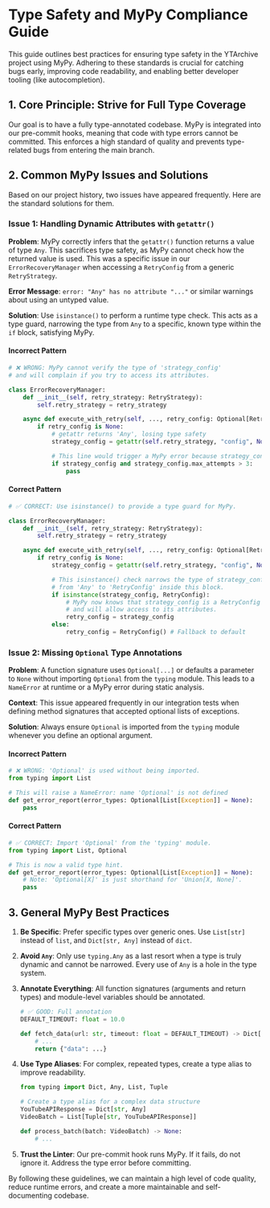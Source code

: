 # Type Safety and MyPy Compliance Guide

This guide outlines best practices for ensuring type safety in the YTArchive project using MyPy. Adhering to these standards is crucial for catching bugs early, improving code readability, and enabling better developer tooling (like autocompletion).

## 1. Core Principle: Strive for Full Type Coverage

Our goal is to have a fully type-annotated codebase. MyPy is integrated into our pre-commit hooks, meaning that code with type errors cannot be committed. This enforces a high standard of quality and prevents type-related bugs from entering the main branch.

## 2. Common MyPy Issues and Solutions

Based on our project history, two issues have appeared frequently. Here are the standard solutions for them.

### Issue 1: Handling Dynamic Attributes with `getattr()`

**Problem**: MyPy correctly infers that the `getattr()` function returns a value of type `Any`. This sacrifices type safety, as MyPy cannot check how the returned value is used. This was a specific issue in our `ErrorRecoveryManager` when accessing a `RetryConfig` from a generic `RetryStrategy`.

**Error Message**: `error: "Any" has no attribute "..."` or similar warnings about using an untyped value.

**Solution**: Use `isinstance()` to perform a runtime type check. This acts as a type guard, narrowing the type from `Any` to a specific, known type within the `if` block, satisfying MyPy.

#### Incorrect Pattern
```python
# ❌ WRONG: MyPy cannot verify the type of 'strategy_config'
# and will complain if you try to access its attributes.

class ErrorRecoveryManager:
    def __init__(self, retry_strategy: RetryStrategy):
        self.retry_strategy = retry_strategy

    async def execute_with_retry(self, ..., retry_config: Optional[RetryConfig] = None):
        if retry_config is None:
            # getattr returns 'Any', losing type safety
            strategy_config = getattr(self.retry_strategy, "config", None)

            # This line would trigger a MyPy error because strategy_config is 'Any'
            if strategy_config and strategy_config.max_attempts > 3:
                pass
```

#### Correct Pattern
```python
# ✅ CORRECT: Use isinstance() to provide a type guard for MyPy.

class ErrorRecoveryManager:
    def __init__(self, retry_strategy: RetryStrategy):
        self.retry_strategy = retry_strategy

    async def execute_with_retry(self, ..., retry_config: Optional[RetryConfig] = None):
        if retry_config is None:
            strategy_config = getattr(self.retry_strategy, "config", None)

            # This isinstance() check narrows the type of strategy_config
            # from 'Any' to 'RetryConfig' inside this block.
            if isinstance(strategy_config, RetryConfig):
                # MyPy now knows that strategy_config is a RetryConfig object
                # and will allow access to its attributes.
                retry_config = strategy_config
            else:
                retry_config = RetryConfig() # Fallback to default
```

### Issue 2: Missing `Optional` Type Annotations

**Problem**: A function signature uses `Optional[...]` or defaults a parameter to `None` without importing `Optional` from the `typing` module. This leads to a `NameError` at runtime or a MyPy error during static analysis.

**Context**: This issue appeared frequently in our integration tests when defining method signatures that accepted optional lists of exceptions.

**Solution**: Always ensure `Optional` is imported from the `typing` module whenever you define an optional argument.

#### Incorrect Pattern
```python
# ❌ WRONG: 'Optional' is used without being imported.
from typing import List

# This will raise a NameError: name 'Optional' is not defined
def get_error_report(error_types: Optional[List[Exception]] = None):
    pass
```

#### Correct Pattern
```python
# ✅ CORRECT: Import 'Optional' from the 'typing' module.
from typing import List, Optional

# This is now a valid type hint.
def get_error_report(error_types: Optional[List[Exception]] = None):
    # Note: 'Optional[X]' is just shorthand for 'Union[X, None]'.
    pass
```

## 3. General MyPy Best Practices

1.  **Be Specific**: Prefer specific types over generic ones. Use `List[str]` instead of `list`, and `Dict[str, Any]` instead of `dict`.

2.  **Avoid `Any`**: Only use `typing.Any` as a last resort when a type is truly dynamic and cannot be narrowed. Every use of `Any` is a hole in the type system.

3.  **Annotate Everything**: All function signatures (arguments and return types) and module-level variables should be annotated.

    ```python
    # ✅ GOOD: Full annotation
    DEFAULT_TIMEOUT: float = 10.0

    def fetch_data(url: str, timeout: float = DEFAULT_TIMEOUT) -> Dict[str, Any]:
        # ...
        return {"data": ...}
    ```

4.  **Use Type Aliases**: For complex, repeated types, create a type alias to improve readability.

    ```python
    from typing import Dict, Any, List, Tuple

    # Create a type alias for a complex data structure
    YouTubeAPIResponse = Dict[str, Any]
    VideoBatch = List[Tuple[str, YouTubeAPIResponse]]

    def process_batch(batch: VideoBatch) -> None:
        # ...
    ```

5.  **Trust the Linter**: Our pre-commit hook runs MyPy. If it fails, do not ignore it. Address the type error before committing.

By following these guidelines, we can maintain a high level of code quality, reduce runtime errors, and create a more maintainable and self-documenting codebase.

